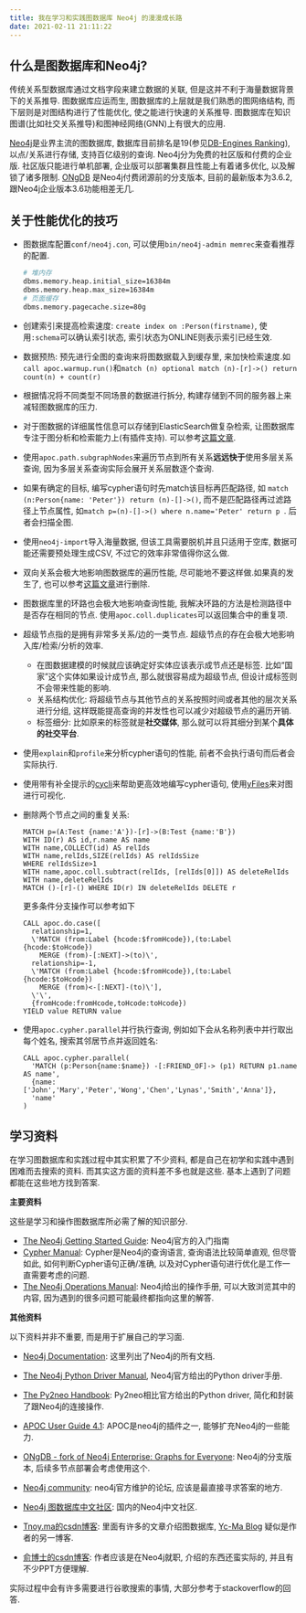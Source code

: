 ```yaml
---
title: 我在学习和实践图数据库 Neo4j 的漫漫成长路
date: 2021-02-11 21:11:22
---
```


## 什么是图数据库和Neo4j?

传统关系型数据库通过文档字段来建立数据的关联, 但是这并不利于海量数据背景下的关系推导. 图数据库应运而生, 图数据库的上层就是我们熟悉的图网络结构, 而下层则是对图结构进行了性能优化, 使之能进行快速的关系推导.  图数据库在知识图谱(比如社交关系推导)和图神经网络(GNN)上有很大的应用. 

[Neo4j](https://github.com/neo4j/neo4j)是业界主流的图数据库, 数据库目前排名是19(参见[DB-Engines Ranking](https://db-engines.com/en/ranking)), 以点/关系进行存储, 支持百亿级别的查询. Neo4j分为免费的社区版和付费的企业版. 社区版只能进行单机部署, 企业版可以部署集群且性能上有着诸多优化, 以及解锁了诸多限制. [ONgDB](https://github.com/graphfoundation/ongdb) 是Neo4j付费闭源前的分支版本, 目前的最新版本为3.6.2, 跟Neo4j企业版本3.6功能相差无几. 

## 关于性能优化的技巧

* 图数据库配置`conf/neo4j.con`, 可以使用`bin/neo4j-admin memrec`来查看推荐的配置.

  ``` bash
  # 堆内存
  dbms.memory.heap.initial_size=16384m
  dbms.memory.heap.max_size=16384m
  # 页面缓存
  dbms.memory.pagecache.size=80g
  ```

* 创建索引来提高检索速度: `create index on :Person(firstname)`, 使用`:schema`可以确认索引状态, 索引状态为ONLINE则表示索引已经生效. 

* 数据预热: 预先进行全图的查询来将图数据载入到缓存里, 来加快检索速度.如`call apoc.warmup.run()`和`match (n) optional match (n)-[r]->() return count(n) + count(r)`

* 根据情况将不同类型不同场景的数据进行拆分, 构建存储到不同的服务器上来减轻图数据库的压力. 

* 对于图数据的详细属性信息可以存储到ElasticSearch做复杂检索, 让图数据库专注于图分析和检索能力上(有插件支持). 可以参考[这篇文章](https://blog.csdn.net/superman_xxx/article/details/106752758?spm=1001.2014.3001.5502).

* 使用`apoc.path.subgraphNodes`来遍历节点到所有关系**远远快于**使用多层关系查询, 因为多层关系查询实际会展开关系层数逐个查询. 

* 如果有确定的目标, 编写cypher语句时先match该目标再匹配路径, 如 `match (n:Person{name: 'Peter'}) return (n)-[]->()`, 而不是匹配路径再过滤路径上节点属性, 如`match p=(n)-[]->() where n.name='Peter' return p `. 后者会扫描全图. 

* 使用`neo4j-import`导入海量数据, 但该工具需要脱机并且只适用于空库, 数据可能还需要预处理生成CSV, 不过它的效率非常值得你这么做. 

* 双向关系会极大地影响图数据库的遍历性能, 尽可能地不要这样做.如果真的发生了, 也可以参考[这篇文章](https://blog.csdn.net/superman_xxx/article/details/104791282?spm=1001.2014.3001.5502)进行删除. 

* 图数据库里的环路也会极大地影响查询性能, 我解决环路的方法是检测路径中是否存在相同的节点. 使用`apoc.coll.duplicates`可以返回集合中的重复项.

* 超级节点指的是拥有非常多关系/边的一类节点. 超级节点的存在会极大地影响入库/检索/分析的效率. 

  * 在图数据建模的时候就应该确定好实体应该表示成节点还是标签. 比如“国家”这个实体如果设计成节点, 那么就很容易成为超级节点, 但设计成标签则不会带来性能的影响. 
  * 关系结构优化: 将超级节点与其他节点的关系按照时间或者其他的层次关系进行分组, 这样既能提高查询的并发性也可以减少对超级节点的遍历开销. 
  * 标签细分: 比如原来的标签就是**社交媒体**, 那么就可以将其细分到某个**具体的社交平台**.

* 使用`explain`和`profile`来分析cypher语句的性能, 前者不会执行语句而后者会实际执行. 

* 使用带有补全提示的[cycli](https://github.com/nicolewhite/cycli)来帮助更高效地编写cypher语句, 使用[yFiles](https://www.yworks.com/neo4j-explorer/)来对图进行可视化.

* 删除两个节点之间的重复关系: 

  ``` cypher
  MATCH p=(A:Test {name:'A'})-[r]->(B:Test {name:'B'})
  WITH ID(r) AS id,r.name AS name
  WITH name,COLLECT(id) AS relIds
  WITH name,relIds,SIZE(relIds) AS relIdsSize
  WHERE relIdsSize>1
  WITH name,apoc.coll.subtract(relIds, [relIds[0]]) AS deleteRelIds
  WITH name,deleteRelIds
  MATCH ()-[r]-() WHERE ID(r) IN deleteRelIds DELETE r
  ```

  更多条件分支操作可以参考如下

  ``` cypher
  CALL apoc.do.case([
    relationship=1,
    \'MATCH (from:Label {hcode:$fromHcode}),(to:Label {hcode:$toHcode}) 
      MERGE (from)-[:NEXT]->(to)\',
    relationship=-1,
    \'MATCH (from:Label {hcode:$fromHcode}),(to:Label {hcode:$toHcode}) 
      MERGE (from)<-[:NEXT]-(to)\'],
    \'\',
    {fromHcode:fromHcode,toHcode:toHcode}) 
  YIELD value RETURN value
  ```

* 使用`apoc.cypher.parallel`并行执行查询, 例如如下会从名称列表中并行取出每个姓名, 搜索其邻居节点并返回姓名:

  ``` cypher
  CALL apoc.cypher.parallel(
    'MATCH (p:Person{name:$name}) -[:FRIEND_OF]-> (p1) RETURN p1.name AS name', 
    {name:['John','Mary','Peter','Wong','Chen','Lynas','Smith','Anna']},
    'name'
  )
  ```

## 学习资料

在学习图数据库和实践过程中其实积累了不少资料, 都是自己在初学和实践中遇到困难而去搜索的资料. 而其实这方面的资料差不多也就是这些. 基本上遇到了问题都能在这些地方找到答案. 

**主要资料**

这些是学习和操作图数据库所必需了解的知识部分. 

* [The Neo4j Getting Started Guide](https://neo4j.com/docs/getting-started/current/): Neo4j官方的入门指南
* [Cypher Manual](https://neo4j.com/docs/cypher-manual/current/): Cypher是Neo4j的查询语言, 查询语法比较简单直观, 但尽管如此, 如何判断Cypher语句正确/准确, 以及对Cypher语句进行优化是工作一直需要考虑的问题. 
* [The Neo4j Operations Manual](https://neo4j.com/docs/operations-manual/current/): Neo4j给出的操作手册, 可以大致浏览其中的内容, 因为遇到的很多问题可能最终都指向这里的解答. 

**其他资料**

以下资料并非不重要, 而是用于扩展自己的学习面. 

* [Neo4j Documentation](https://neo4j.com/docs/): 这里列出了Neo4j的所有文档. 

* [The Neo4j Python Driver Manual](https://neo4j.com/docs/python-manual/current/), Neo4j官方给出的Python driver手册. 

* [The Py2neo Handbook](https://py2neo.readthedocs.io/en/latest/): Py2neo相比官方给出的Python driver, 简化和封装了跟Neo4j的连接操作. 

* [APOC User Guide 4.1](https://neo4j.com/labs/apoc/4.1/): APOC是neo4j的插件之一, 能够扩充Neo4j的一些能力. 

* [ONgDB - fork of Neo4j Enterprise: Graphs for Everyone](https://github.com/graphfoundation/ongdb): Neo4j的分支版本, 后续多节点部署会考虑使用这个. 

* [Neo4j community](https://community.neo4j.com/): neo4j官方维护的论坛, 应该是最直接寻求答案的地方. 

* [Neo4j 图数据库中文社区](http://neo4j.com.cn/): 国内的Neo4j中文社区. 

* [Tnoy.ma的csdn博客](https://yc-ma.blog.csdn.net/): 里面有许多的文章介绍图数据库, [Yc-Ma Blog](https://crazyyanchao.github.io/blog/archive.html) 疑似是作者的另一博客. 
* [俞博士的csdn博客](https://blog.csdn.net/GraphWay): 作者应该是在Neo4j就职, 介绍的东西还蛮实际的, 并且有不少PPT方便理解.

实际过程中会有许多需要进行谷歌搜索的事情, 大部分参考于stackoverflow的回答. 